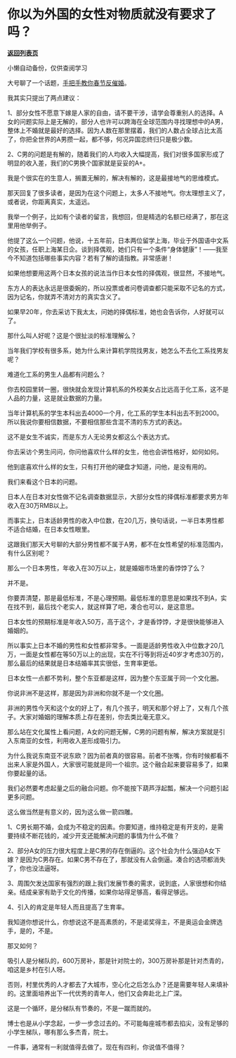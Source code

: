 # 你以为外国的女性对物质就没有要求了吗？

[**返回列表页**](/gzh/记忆承载3)

小懒自动备份，仅供查阅学习

大号聊了一个话题，[手把手教你春节反催婚](http://mp.weixin.qq.com/s?__biz=MzU0MjYwNDU2Mw==&mid=2247503598&idx=1&sn=cd143b9f1ecaf9cbbbc75b733ba3f20d&chksm=fb1aa292cc6d2b84afc5f87e515c270e3ef185928454eb889dad6e4452df0aaa9ef9108de972&scene=21#wechat_redirect)。

  

我其实只提出了两点建议：  

  

1、部分女性不愿意下嫁是人家的自由，请不要干涉，请学会尊重别人的选择。A女的问题实际上是无解的，部分人也许可以跨海在全球范围内寻找理想中的A男，整体上不婚就是最好的选择。因为人数在那里摆着，我们的人数占全球占比太高了，你把全世界的A男攒一起，都不够，何况异国恋终归只是极少数。

  

2、C男的问题是有解的，随着我们的人均收入大幅提高，我们对很多国家形成了明显的收入差，我们的C男换个国家就是妥妥的A+。  

  

我是个很实在的生意人，搁置无解的，解决有解的，这是最接地气的思维模式。  

  

那天回复了很多读者，是因为在这个问题上，太多人不接地气。你太理想主义了，或者说，你距离真实，太遥远。  

  

我举一个例子，比如有个读者的留言，我想回，但是精选的名额已经满了，那在这里用他举例子。  

  

他提了这么一个问题，他说，十五年前，日本两位留学上海，毕业于外国语中文系的女孩，任职上海某日企。谈到择偶观，她们只有一个条件“身体健康”！——我至今不知道包括哪些事实内容？若有了解的请指教。非常感谢！

  

如果他想要用这两个日本女孩的说法当作日本女性的择偶观，很显然，不接地气。  

  

东方人的表达永远是很委婉的，所以投票或者问卷调查都只能采取不记名的方式，因为记名，你就弄不清对方的真实含义了。  

  

如果早20年，你去采访下我太太，问她的择偶标准，她也会告诉你，人好就可以了。  

  

那什么叫人好呢？这是个很扯淡的标准理解么？  

  

当年我们学校有很多系，她为什么来计算机学院找男友，她怎么不去化工系找男友呢？  

  

难道化工系的男生人品都有问题么？  

  

你去校园里转一圈，很快就会发现计算机系的外校美女占比远高于化工系，这不是人品的力量，这是就业数据的力量。

  

当年计算机系的学生本科出去4000一个月，化工系的学生本科出去不到2000。所以我说你要相信数据，不要相信那些含混不清的东方式的表达。

  

这不是女生不诚实，而是东方人无论男女都这么个表达方式。

  

你去采访个男生问问，你问他喜欢什么样的女生，他也会讲性格好，如何如何。

  

他到底喜欢什么样的女生，只有打开他的硬盘才知道，问他，是没有用的。

  

我们来看这个日本的问题。  

  

日本人在日本对女性做不记名调查数据显示，大部分女性的择偶标准都要求男方年收入在30万RMB以上。

  

而事实上，日本适龄男性的收入中位数，在20几万，换句话说，一半日本男性都不适合结婚，在日本女性眼里。  

  

这跟我们那天大号聊的大部分男性都不属于A男，都不在女性希望的标准范围内，有什么区别呢？  

  

那么一个日本男性，年收入在30万以上，就是婚姻市场里的香饽饽了么？  

  

并不是。

  

你要弄清楚，那是最低标准，不是心理预期。最低标准的意思是如果找不到A，实在找不到，最后找个老实人，就这样算了吧，凑合也可以，是这意思。

  

日本女性的预期标准是年收入50万，高于这个，才是香饽饽，才是很快能够进入婚姻的。  

  

所以事实上日本不婚的男性和女性都非常多。一面是适龄男性收入中位数才20几万，一面是女性都在等50万以上的出现，实在不行等到将近40岁才考虑30万的，那么最后的结果就是日本结婚率其实很低，生育率更低。

  

日本女性一点都不势利，整个东亚都是这样，因为整个东亚属于同一个文化圈。  

  

你说非洲不是这样，那是因为非洲和你就不是一个文化圈。  

  

非洲的男性今天和这个女的好上了，有几个孩子，明天和那个好上了，又有几个孩子。大家对婚姻的理解本质上存在差别，你去类比毫无意义。  

  

那么站在文化属性上看问题，A女的问题无解，C男的问题有解，解决方案就是引入东南亚的女性，利用收入差形成吸引力。  

  

为什么我说东南亚不说东欧？因为前者真的很容易。前者不张嘴，你有时候都看不出来人家是外国人，大家很可能就是同一个祖宗。这个融合起来要容易多了，如果你要起量的话。  

  

我们必然要考虑起量之后的融合问题。你不能按下葫芦浮起瓢，解决一个问题引起更多问题。

  

这么做当然是有意义的，因为这么做一箭四雕。  

  

1、C男长期不婚，会成为不稳定的因素。你要知道，维持稳定是有开支的，是需要持续不断花钱的，减少开支还能解决问题的事情为什么不做？

  

2、部分A女的压力很大程度上是C男的存在倒逼的。这个社会为什么强迫A女下嫁？是因为C男存在。如果C男不存在了，那就没有人会倒逼。凑合的选项都消失了，你也没法逼呀。

  

3、周围欠发达国家有强烈的跟上我们发展节奏的需求，说到底，人家很想和你结亲。结成亲家有助于文化的传播，如果你站得足够高，看得足够远。

  

4、引入的肯定是年轻人而且提高了生育率。  

  

我知道你想说什么，你想说这不是高素质的，不是诺奖得主，不是奥运会金牌选手，是的，不是。  

  

那又如何？

  

吸引人是分梯队的，600万房补，那是针对院士的，300万房补那是针对杰青的，咱这是乡村在引人呀。

  

否则，村里优秀的人才都去了大城市，空心化之后怎么办？还是需要年轻人来填补的。这里面培养出下一代优秀的青年人，他们又会奔赴北上广深。

  

这是一个循环，是分梯队有节奏的，不是一蹴而就的。  

  

博士也是从小学念起，一步一步念过去的。不可能每座城市都去掐尖，没有足够的小学生梯队，哪有那么多杰青，院士。  

  

一件事，通常有一利就值得去做了。现在有四利，你说值不值得？

